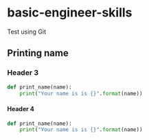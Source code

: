 # basic-engineer-skills

Test using Git

## Printing name

### Header 3

```py
def print_name(name):
    print("Your name is is {}".format(name))
```

#### Header 4

```py
def print_name(name):
    print("Your name is is {}".format(name))
```